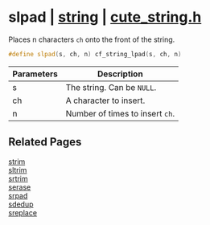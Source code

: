 # slpad | [string](https://github.com/RandyGaul/cute_framework/blob/master/docs/string_readme.md) | [cute_string.h](https://github.com/RandyGaul/cute_framework/blob/master/include/cute_string.h)

Places n characters `ch` onto the front of the string.

```cpp
#define slpad(s, ch, n) cf_string_lpad(s, ch, n)
```

Parameters | Description
--- | ---
s | The string. Can be `NULL`.
ch | A character to insert.
n | Number of times to insert `ch`.

## Related Pages

[strim](https://github.com/RandyGaul/cute_framework/blob/master/docs/string/strim.md)  
[sltrim](https://github.com/RandyGaul/cute_framework/blob/master/docs/string/sltrim.md)  
[srtrim](https://github.com/RandyGaul/cute_framework/blob/master/docs/string/srtrim.md)  
[serase](https://github.com/RandyGaul/cute_framework/blob/master/docs/string/serase.md)  
[srpad](https://github.com/RandyGaul/cute_framework/blob/master/docs/string/srpad.md)  
[sdedup](https://github.com/RandyGaul/cute_framework/blob/master/docs/string/sdedup.md)  
[sreplace](https://github.com/RandyGaul/cute_framework/blob/master/docs/string/sreplace.md)  
